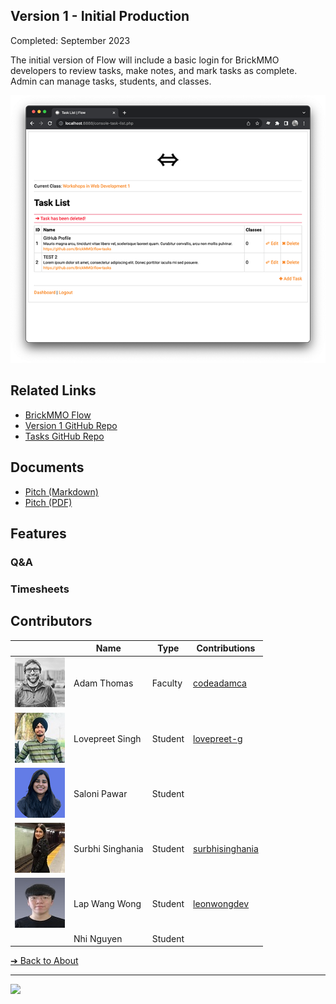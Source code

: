 <style>@import url("//readme.codeadam.ca/readme.css");</style>

## Version 1 - Initial Production

Completed: September 2023

The initial version of Flow will include a basic login for BrickMMO developers to review tasks, make notes, and mark tasks as complete. Admin can manage tasks, students, and classes. 

![BrickMMO](images/v1-screenshot-flow-tasks.png)

## Related Links

- [BrickMMO Flow](https://flow.brickmmo.com)
- [Version 1 GitHub Repo](https://github.com/BrickMMO/flow-v1)
- [Tasks GitHub Repo](https://github.com/BrickMMO/tasks)

## Documents

- [Pitch (Markdown)](v1/system-v1-pitch)
- [Pitch (PDF)](v1/system-v1-pitch.pdf)

## Features
### Q&A

### Timesheets

## Contributors

| | Name | Type | Contributions |
| - | - | - | - |
| ![codeadamca](faculty/codeadamca.png) | Adam Thomas | Faculty | [codeadamca](https://contributions.brickmmo.com/faculty/codeadamca) |
|![](images/lovepreet-g.jpg)| Lovepreet Singh | Student | [lovepreet-g](https://contributions.brickmmo.com/students/lovepreet-g)|
|![](images/saloni.png)|Saloni Pawar| Student |
|![](images/surbhisinghania13.jpeg)|Surbhi Singhania|Student|[surbhisinghania](https://contributions.brickmmo.com/students/surbhisinghania13)
|![](images/leonwongdev.jpg)|Lap Wang Wong|Student|[leonwongdev](https://contributions.brickmmo.com/students/leonwongdev)
||Nhi Nguyen| Student|

[&#10132; Back to About](/flow-about/)

---

<a href="https://brickmmo.com">
<img src="https://brickmmo.com/images/brickmmo-logo-horizontal.jpg" width="100">
</a>
